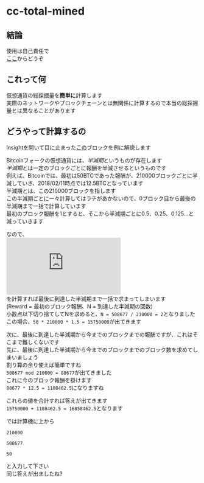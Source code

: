# cc-total-mined
## 結論
使用は自己責任で    
[ここ](https://nao20010128nao.github.io/cc-total-mined/)からどうぞ

## これって何
仮想通貨の総採掘量を**簡単に**計算します     
実際のネットワークやブロックチェーンとは無関係に計算するので本当の総採掘量とは異なることがあります

## どうやって計算するの
Insightを開いて目に止まった[この](https://insight.bitpay.com/block/0000000000000000005d7c5db804b5c63aff09c3399b178915e4217f3b95249a)ブロックを例に解説します
    
Bitcoinフォークの仮想通貨には、*半減期*というものが存在します    
*半減期*とは一定のブロックごとに報酬を半減させるというものです    
例えば、Bitcoinでは、最初は50BTCであった報酬が、210000ブロックごとに半減していき、2018/02/11時点では12.5BTCとなっています    
半減期とは、この210000ブロックを指します    
この半減期ごとに一々計算してはラチがあかないので、0ブロック目から最後の半減期まで一括で計算しています    
最初のブロック報酬を1とすると、そこから半減期ごとに0.5、0.25、0.125...と減っていきます   
    
なので、    
![image](https://latex.codecogs.com/gif.latex?Reward*%5Csum_%7Bn%3D0%7D%5E%7BN-1%7D%202%5En)    
を計算すれば最後に到達した半減期まで一括で求まってしまいます     
(Reward = 最初のブロック報酬、N = 到達した半減期の回数)    
小数点以下切り捨てしてNを求めると、`N = 508677 / 210000 = 2`となりました    
この場合、`50 * 210000 * 1.5 = 15750000`が出てきます    
    
次に、最後に到達した半減期から今までのブロックまでの報酬ですが、これはそこまで難しくないです     
先に、最後に到達した半減期から今までのブロックまでのブロック数を求めてしまいましょう    
割り算の余り使えば簡単ですね    
`508677 mod 210000 = 88677`が出てきました     
これに今のブロック報酬を掛けます    
`88677 * 12.5 = 1108462.5`になりますね    
    
 これらの値を合計すれば答えが出てきます    
 `15750000 + 1108462.5 = 16858462.5`となります     
     
 では計算機に上から
 
 ```
 210000
 
 508677
 
 50
 ```
 と入力して下さい    
 同じ答えが出ましたね?

